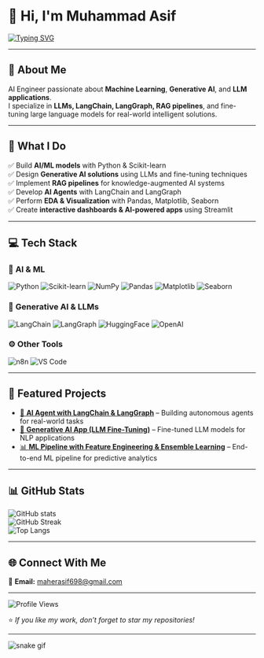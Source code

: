 # 👋 Hi, I'm Muhammad Asif  

[![Typing SVG](https://readme-typing-svg.herokuapp.com?font=Fira+Code&size=24&pause=1000&color=36BCF7&width=800&lines=AI+Engineer+%7C+ML+%26+Generative+AI;LLMs+Fine-Tuning+%7C+LangChain+%26+RAG;Building+AI+Agents+%7C+Automation+Workflows)](https://git.io/typing-svg)

---

## 💫 About Me  
AI Engineer passionate about **Machine Learning**, **Generative AI**, and **LLM applications**.  
I specialize in **LLMs, LangChain, LangGraph, RAG pipelines**, and fine-tuning large language models for real-world intelligent solutions.  

---

## 🚀 What I Do  
✅ Build **AI/ML models** with Python & Scikit-learn  
✅ Design **Generative AI solutions** using LLMs and fine-tuning techniques  
✅ Implement **RAG pipelines** for knowledge-augmented AI systems  
✅ Develop **AI Agents** with LangChain and LangGraph  
✅ Perform **EDA & Visualization** with Pandas, Matplotlib, Seaborn  
✅ Create **interactive dashboards & AI-powered apps** using Streamlit

---

## 💻 Tech Stack  

### 🧠 **AI & ML**
![Python](https://img.shields.io/badge/Python-3776AB?style=for-the-badge&logo=python&logoColor=white)
![Scikit-learn](https://img.shields.io/badge/Scikit--learn-F7931E?style=for-the-badge&logo=scikit-learn&logoColor=white)
![NumPy](https://img.shields.io/badge/NumPy-013243?style=for-the-badge&logo=numpy&logoColor=white)
![Pandas](https://img.shields.io/badge/Pandas-150458?style=for-the-badge&logo=pandas&logoColor=white)
![Matplotlib](https://img.shields.io/badge/Matplotlib-3776AB?style=for-the-badge)
![Seaborn](https://img.shields.io/badge/Seaborn-009688?style=for-the-badge)

### 🤖 **Generative AI & LLMs**
![LangChain](https://img.shields.io/badge/LangChain-000000?style=for-the-badge)
![LangGraph](https://img.shields.io/badge/LangGraph-000000?style=for-the-badge)
![HuggingFace](https://img.shields.io/badge/HuggingFace-FFD21E?style=for-the-badge&logo=huggingface&logoColor=black)
![OpenAI](https://img.shields.io/badge/OpenAI-412991?style=for-the-badge&logo=openai&logoColor=white)

### ⚙️ **Other Tools**
![n8n](https://img.shields.io/badge/n8n-1ABC9C?style=for-the-badge&logo=n8n&logoColor=white)
![VS Code](https://img.shields.io/badge/VS_Code-007ACC?style=for-the-badge&logo=visual-studio-code&logoColor=white)

---

## 📌 Featured Projects  
- [🤖 **AI Agent with LangChain & LangGraph**](https://github.com/muhammad-asif-ml/ai-agent) – Building autonomous agents for real-world tasks  
- [🧠 **Generative AI App (LLM Fine-Tuning)**](https://github.com/muhammad-asif-ml/genai-finetuning) – Fine-tuned LLM models for NLP applications  
- [📊 **ML Pipeline with Feature Engineering & Ensemble Learning**](https://github.com/muhammad-asif-ml/ml-pipeline) – End-to-end ML pipeline for predictive analytics  

---

## 📊 GitHub Stats  
![GitHub stats](https://github-readme-stats.vercel.app/api?username=muhammad-asif07-ml&show_icons=true&theme=radical)  
![GitHub Streak](https://github-readme-streak-stats.herokuapp.com/?user=muhammad-asif07-ml&theme=radical)  
![Top Langs](https://github-readme-stats.vercel.app/api/top-langs/?username=muhammad-asif07-ml&layout=compact&theme=radical)  

---

## 🌐 Connect With Me  
📧 **Email:** maherasif698@gmail.com  
  

---

![Profile Views](https://komarev.com/ghpvc/?username=muhammad-asif07-ml&color=blue)  

⭐ *If you like my work, don’t forget to star my repositories!*  

---

<!-- Snake animation: make sure snake.svg exists in repo root, or update path to the image you uploaded -->
![snake gif](https://raw.githubusercontent.com/muhammad-asif-ai/muhammad-asif07-ml/main/snake.svg)
